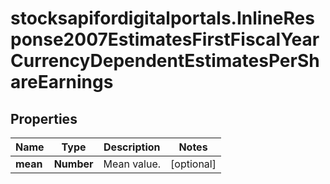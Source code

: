 # stocksapifordigitalportals.InlineResponse2007EstimatesFirstFiscalYearCurrencyDependentEstimatesPerShareEarnings

## Properties

Name | Type | Description | Notes
------------ | ------------- | ------------- | -------------
**mean** | **Number** | Mean value. | [optional] 


